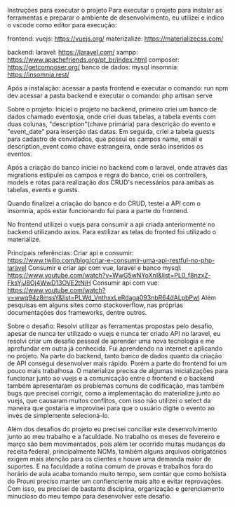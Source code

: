 Instruções para executar o projeto
Para executar o projeto para instalar as ferramentas e preparar o ambiente de desenvolvimento, eu utilizei e indico o vscode como editor para execução:

frontend:
vuejs: https://vuejs.org/
materizalize: https://materializecss.com/

backend:
laravel: https://laravel.com/
xampp: https://www.apachefriends.org/pt_br/index.html
composer: https://getcomposer.org/
banco de dados: mysql
insomnia: https://insomnia.rest/

Após a instalação:
acessar a pasta frontend e executar o comando: run npm dev
acessar a pasta backend e executar o comando: php artisan serve

Sobre o projeto:
Iniciei o projeto no backend, primeiro criei um banco de dados chamado eventosja, onde criei duas tabelas, a tabela events com duas colunas, "description"(chave primária) para descrição do evento e "event_date" para inserção das datas. Em seguida, criei a tabela guests para cadastro de convidados, que possui os campos name, email e description_event como chave estrangeira, onde serão inseridos os eventos. 

Após a criação do banco iniciei no backend com o laravel, onde através das migrations estipulei os campos e regra do banco, criei os controllers, models e rotas para realização dos CRUD's necessários para ambas as tabelas, events e guests.
 
Quando finalizei a criação do banco e do CRUD, testei a API com o insomnia, após estar funcionando fui para a parte do frontend.

No frontend utilizei o vuejs para consumir a api criada anteriormente no backend utilizando axios. Para estilizar as telas do fronted foi utilizado o materialize.

Principais referências:
Criar api e consumir: https://www.twilio.com/blog/criar-e-consumir-uma-api-restful-no-php-laravel
Consumir e criar api com vue, laravel e banco mysql: https://www.youtube.com/watch?v=WwG5wNYoXnI&list=PL0_f8nzxZ-FksYjJ8Oj4WwD13OVE2tNiH
Consumir api com vue: https://www.youtube.com/watch?v=wwq94z8mssY&list=PLWd_VnthxxLeRdaga093nbR64dALpbPwI
Além pesquisas em alguns sites como stackoverflow, nas próprias documentações dos frameworks, dentre outros. 

Sobre o desafio:
Resolvi utilizar as ferramentas propostas pelo desafio, apesar de nunca ter utilizado o vuejs e nunca ter criado API no laravel, eu resolvi criar um desafio pessoal de aprender uma nova tecnologia e me aprofundar em outra já conhecida. Fui aprendendo na internet e aplicando no projeto. 
Na parte do backend, tanto banco de dados quanto da criação de API consegui desenvolver mais rápido. Porém a parte do frontend foi um pouco mais trabalhosa. O materialize precisa de algumas inicializações para funcionar junto ao vuejs e a comunicação entre o frontend e o backend também apresentaram os problemas comuns de codificação, mas também bugs que precisei corrigir, como a implementação do materialize junto ao vuejs, que causaram muitos conflitos, com isso não utilizei o select da maneira que gostaria e improvisei para que o usuário digite o evento ao invés de simplemente selecioná-lo.

Além dos desafios do projeto eu precisei conciliar este desenvolvimento junto ao meu trabalho e a faculdade. No trabalho os meses de fevereiro e março são bem movimentados, pois além ter ocorrido muitas mudanças da receita federal, principalmente NCMs, também alguns arquivos obrigatórios exigem mais atenção para os clientes e houve uma demanda maior de suportes. E na faculdade a rotina comum de provas e trabalhos fora do horário de aula acaba tomando muito tempo, sem contar que como bolsista do Prouni preciso manter um confienciente mais alto e evitar reprovações. Com isso, eu precisei de bastante disciplina, organização e gerenciamento minucioso do meu tempo para desenvolver este desafio. 

